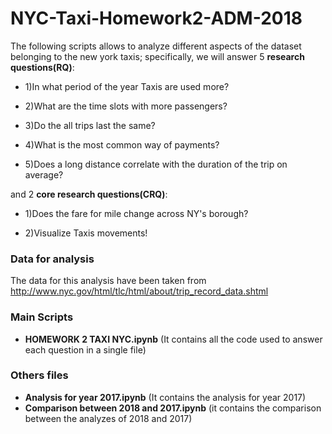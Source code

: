 # NYC-Taxi-Homework2-ADM-2018
The following scripts allows to analyze different aspects of the dataset belonging to the new york taxis; specifically, we will answer 5 **research questions(RQ)**:

* 1)In what period of the year Taxis are used more?

* 2)What are the time slots with more passengers?

* 3)Do the all trips last the same?

* 4)What is the most common way of payments?

* 5)Does a long distance correlate with the duration of the trip on average?

and 2 **core research questions(CRQ)**:

* 1)Does the fare for mile change across NY's borough?

* 2)Visualize Taxis movements!

### Data for analysis
The data for this analysis have been taken from http://www.nyc.gov/html/tlc/html/about/trip_record_data.shtml

### Main Scripts
* **HOMEWORK 2 TAXI NYC.ipynb** 
(It contains all the code used to answer each question in a single file)
### Others files
* **Analysis for year 2017.ipynb**
(It contains the analysis for year 2017)
* **Comparison between 2018 and 2017.ipynb**
(it contains the comparison between the analyzes of 2018 and 2017)



